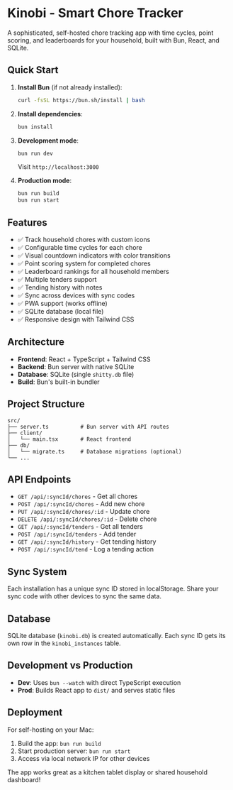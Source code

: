 # Kinobi - Smart Chore Tracker

A sophisticated, self-hosted chore tracking app with time cycles, point scoring, and leaderboards for your household, built with Bun, React, and SQLite.

## Quick Start

1. **Install Bun** (if not already installed):
   ```bash
   curl -fsSL https://bun.sh/install | bash
   ```

2. **Install dependencies**:
   ```bash
   bun install
   ```

3. **Development mode**:
   ```bash
   bun run dev
   ```
   Visit `http://localhost:3000`

4. **Production mode**:
   ```bash
   bun run build
   bun run start
   ```

## Features

- ✅ Track household chores with custom icons
- ✅ Configurable time cycles for each chore
- ✅ Visual countdown indicators with color transitions
- ✅ Point scoring system for completed chores
- ✅ Leaderboard rankings for all household members
- ✅ Multiple tenders support
- ✅ Tending history with notes
- ✅ Sync across devices with sync codes
- ✅ PWA support (works offline)
- ✅ SQLite database (local file)
- ✅ Responsive design with Tailwind CSS

## Architecture

- **Frontend**: React + TypeScript + Tailwind CSS
- **Backend**: Bun server with native SQLite
- **Database**: SQLite (single `shitty.db` file)
- **Build**: Bun's built-in bundler

## Project Structure

```
src/
├── server.ts          # Bun server with API routes
├── client/
│   └── main.tsx       # React frontend
├── db/
│   └── migrate.ts     # Database migrations (optional)
└── ...
```

## API Endpoints

- `GET /api/:syncId/chores` - Get all chores
- `POST /api/:syncId/chores` - Add new chore
- `PUT /api/:syncId/chores/:id` - Update chore
- `DELETE /api/:syncId/chores/:id` - Delete chore
- `GET /api/:syncId/tenders` - Get all tenders
- `POST /api/:syncId/tenders` - Add tender
- `GET /api/:syncId/history` - Get tending history
- `POST /api/:syncId/tend` - Log a tending action

## Sync System

Each installation has a unique sync ID stored in localStorage. Share your sync code with other devices to sync the same data.

## Database

SQLite database (`kinobi.db`) is created automatically. Each sync ID gets its own row in the `kinobi_instances` table.

## Development vs Production

- **Dev**: Uses `bun --watch` with direct TypeScript execution
- **Prod**: Builds React app to `dist/` and serves static files

## Deployment

For self-hosting on your Mac:

1. Build the app: `bun run build`
2. Start production server: `bun run start`
3. Access via local network IP for other devices


The app works great as a kitchen tablet display or shared household dashboard!